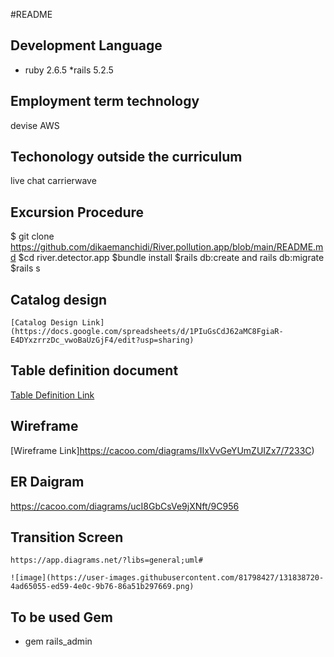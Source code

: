 #README

## Development Language
   * ruby 2.6.5
   *rails 5.2.5
## Employment term technology
   devise
   AWS
## Techonology outside the curriculum
   live chat
   carrierwave
## Excursion Procedure
$ git clone https://github.com/dikaemanchidi/River.pollution.app/blob/main/README.md 
$cd river.detector.app
$bundle install
$rails db:create and rails db:migrate
$rails s
## Catalog design
    [Catalog Design Link](https://docs.google.com/spreadsheets/d/1PIuGsCdJ62aMC8FgiaR-E4DYxzrrzDc_vwoBaUzGjF4/edit?usp=sharing)
## Table definition document
  [Table Definition Link](https://docs.google.com/spreadsheets/d/1PIuGsCdJ62aMC8FgiaR-E4DYxzrrzDc_vwoBaUzGjF4/edit?usp=sharing)
  ## Wireframe
[Wireframe Link]https://cacoo.com/diagrams/IIxVvGeYUmZUIZx7/7233C)
## ER Daigram
  https://cacoo.com/diagrams/ucI8GbCsVe9jXNft/9C956
## Transition Screen
    https://app.diagrams.net/?libs=general;uml#
    
    ![image](https://user-images.githubusercontent.com/81798427/131838720-4ad65055-ed59-4e0c-9b76-86a51b297669.png)


## To be used Gem
   * gem rails_admin
